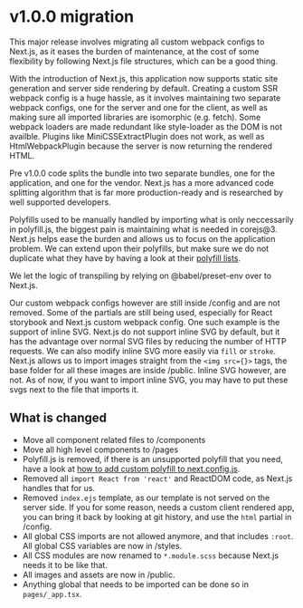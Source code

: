 # v1.0.0 migration

This major release involves migrating all custom webpack configs to Next.js, as it eases the burden
of maintenance, at the cost of some flexibility by following Next.js file structures, which can be
a good thing.

With the introduction of Next.js, this application now supports static site generation and server side
rendering by default. Creating a custom SSR webpack config is a huge hassle, as it involves maintaining
two separate webpack configs, one for the server and one for the client, as well as making sure all imported
libraries are isomorphic (e.g. fetch). Some webpack loaders are made redundant like style-loader as the DOM is not
availble. Plugins like MiniCSSExtractPlugin does not work, as well as HtmlWebpackPlugin because the server
is now returning the rendered HTML.

Pre v1.0.0 code splits the bundle into two separate bundles, one for the application, and one for the vendor. Next.js
has a more advanced code splitting algorithm that is far more production-ready and is researched by well supported
developers.

Polyfills used to be manually handled by importing what is only neccessarily in polyfill.js, the biggest pain is
maintaining what is needed in corejs@3. Next.js helps ease the burden and allows us to focus on the application problem.
We can extend upon their polyfills, but make sure we do not duplicate what they have by having a look at their
[polyfill lists](https://github.com/zeit/next.js/blob/canary/packages/next-polyfill-nomodule/src/index.js).

We let the logic of transpiling by relying on @babel/preset-env over to Next.js.

Our custom webpack configs however are still inside /config and are not removed. Some of the partials are still being used, especially
for React storybook and Next.js custom webpack config. One such example is the support of inline SVG. Next.js do not support inline
SVG by default, but it has the advantage over normal SVG files by reducing the number of HTTP requests. We can also modify
inline SVG more easily via `fill` or `stroke`. Next.js allows us to import images straight from the `<img src={}>` tags, the base
folder for all these images are inside /public. Inline SVG however, are not. As of now, if you want to import inline SVG,
you may have to put these svgs next to the file that imports it.

## What is changed

- Move all component related files to /components
- Move all high level components to /pages
- Polyfill.js is removed, if there is an unsupported polyfill that you need, have a look at
  [how to add custom polyfill to next.config.js](https://github.com/zeit/next.js/blob/canary/examples/with-polyfills/next.config.js).
- Removed all `import React from 'react'` and ReactDOM code, as Next.js handles that for us.
- Removed `index.ejs` template, as our template is not served on the server side. If you for some reason, needs a custom client
  rendered app, you can bring it back by looking at git history, and use the `html` partial in /config.
- All global CSS imports are not allowed anymore, and that includes `:root`. All global CSS variables are now in /styles.
- All CSS modules are now renamed to `*.module.scss` because Next.js needs it to be like that.
- All images and assets are now in /public.
- Anything global that needs to be imported can be done so in `pages/_app.tsx`.
